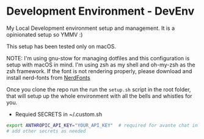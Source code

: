 # Development Environment - DevEnv
My Local Development environment setup and management. It is a opinionated setup so YMMV :)

This setup has been tested only on macOS.

NOTE: I'm using gnu-stow for managing dotfiles and this configuration is setup with macOS in mind. I'm using zsh as my shell and oh-my-zsh as the zsh framework.
If the font is not rendering properly, please download and install nerd-fonts from [NerdFonts](https://www.nerdfonts.com/font-downloads)

Once you clone the repo run the run the `setup.sh` script in the root folder, that will setup up the whole environment with all the bells and whistles for you.

* Requied SECRETS in ~/.custom.sh
```bash
export ANTHROPIC_API_KEY="YOUR_API_KEY"  # required for avante chat in neovim
# add other secrets as needed
```
